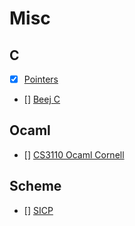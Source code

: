 # Misc

## C

-   [x] [Pointers](https://pdos.csail.mit.edu/6.828/2014/readings/pointers.pdf)
-   [] [Beej C](https://beej.us/guide/bgc/)

## Ocaml

-   [] [CS3110 Ocaml Cornell](https://cs3110.github.io/textbook/cover.html)

## Scheme

-   [] [SICP](https://youtube.com/playlist?list=PLE18841CABEA24090)
